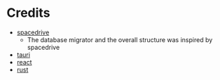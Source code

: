 # Credits

- [spacedrive](https://spacedrive.com)
  - The database migrator and the overall structure was inspired by spacedrive
- [tauri](https://tauri.app)
- [react](https://reactjs.org/)
- [rust](https://www.rust-lang.org/)
